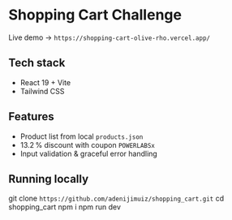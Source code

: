# Shopping Cart Challenge

Live demo → `https://shopping-cart-olive-rho.vercel.app/`

## Tech stack
- React 19 + Vite
- Tailwind CSS

## Features
- Product list from local `products.json`
- 13.2 % discount with coupon `POWERLABSx`
- Input validation & graceful error handling

## Running locally
git clone `https://github.com/adenijimuiz/shopping_cart.git`
cd shopping_cart
npm i
npm run dev        
